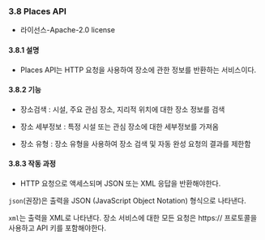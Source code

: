 ### 3.8 Places API

* 라이선스-Apache-2.0 license

#### 3.8.1 설명

* Places API는 HTTP 요청을 사용하여 장소에 관한 정보를 반환하는 서비스이다.

#### 3.8.2 기능

* 장소검색 : 시설, 주요 관심 장소, 지리적 위치에 대한 장소 정보를 검색

* 장소 세부정보 : 특정 시설 또는 관심 장소에 대한 세부정보를 가져옴

* 장소 유형 : 장소 유형을 사용하여 장소 검색 및 자동 완성 요청의 결과를 제한함

#### 3.8.3 작동 과정

* HTTP 요청으로 액세스되며 JSON 또는 XML 응답을 반환해야한다. 

`json`(권장)은 출력을 JSON (JavaScript Object Notation) 형식으로 나타낸다.

`xml`는 출력을 XML로 나타낸다.
장소 서비스에 대한 모든 요청은 https:// 프로토콜을 사용하고 API 키를 포함해야한다.
